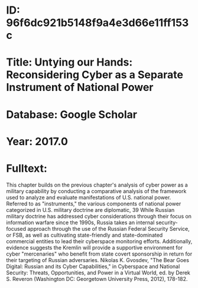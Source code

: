 # ID: 96f6dc921b5148f9a4e3d66e11ff153c
# Title: Untying our Hands: Reconsidering Cyber as a Separate Instrument of National Power
# Database: Google Scholar
# Year: 2017.0
# Fulltext:
This chapter builds on the previous chapter's analysis of cyber power as a military capability by conducting a comparative analysis of the framework used to analyze and evaluate manifestations of U.S. national power.
Referred to as "instruments," the various components of national power categorized in U.S. military doctrine are diplomatic, 39 While Russian military doctrine has addressed cyber considerations through their focus on information warfare since the 1990s, Russia takes an internal security-focused approach through the use of the Russian Federal Security Service, or FSB, as well as cultivating state-friendly and state-dominated commercial entities to lead their cyberspace monitoring efforts.
Additionally, evidence suggests the Kremlin will provide a supportive environment for cyber "mercenaries" who benefit from state covert sponsorship in return for their targeting of Russian adversaries.
Nikolas K. Gvosdev, "The Bear Goes Digital: Russian and its Cyber Capabilities," in Cyberspace and National Security: Threats, Opportunities, and Power in a Virtual World, ed.
by Derek S. Reveron (Washington DC: Georgetown University Press, 2012), 178-182.